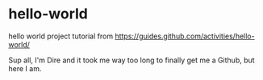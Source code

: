 # hello-world
hello world project tutorial from https://guides.github.com/activities/hello-world/

Sup all, I'm Dire and it took me way too long to finally get me a Github, but here I am.
